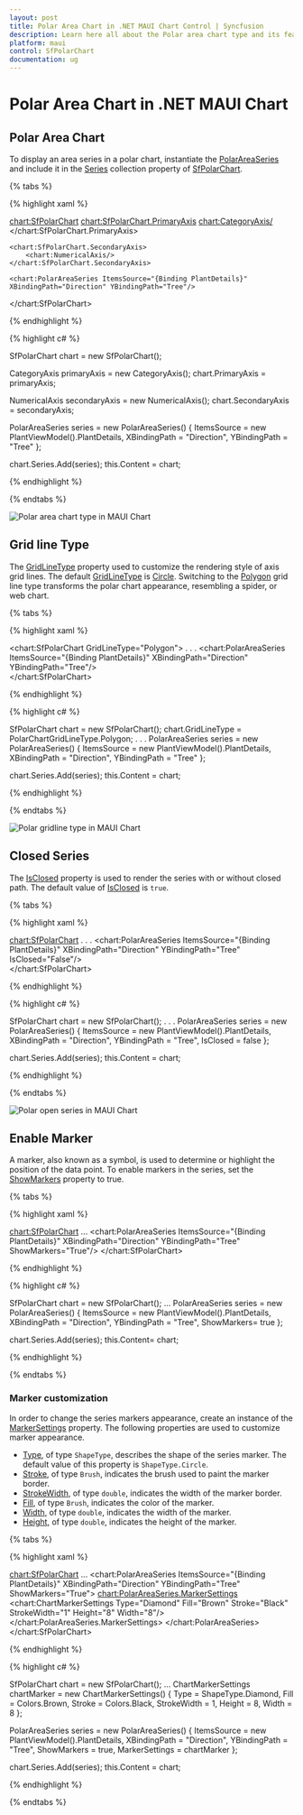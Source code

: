 ```yaml
---
layout: post
title: Polar Area Chart in .NET MAUI Chart Control | Syncfusion
description: Learn here all about the Polar area chart type and its features in the Syncfusion .NET MAUI Chart (SfPolarChart) control.
platform: maui
control: SfPolarChart
documentation: ug
---
```


# Polar Area Chart in .NET MAUI Chart

## Polar Area Chart

To display an area series in a polar chart, instantiate the [PolarAreaSeries](https://help.syncfusion.com/cr/maui/Syncfusion.Maui.Charts.PolarAreaSeries.html) and include it in the [Series](https://help.syncfusion.com/cr/maui/Syncfusion.Maui.Charts.SfPolarChart.html#Syncfusion_Maui_Charts_SfPolarChart_Series) collection property of [SfPolarChart](https://help.syncfusion.com/cr/maui/Syncfusion.Maui.Charts.SfPolarChart.html).

{% tabs %}

{% highlight xaml %}

<chart:SfPolarChart> 
    <chart:SfPolarChart.PrimaryAxis>
        <chart:CategoryAxis/>
    </chart:SfPolarChart.PrimaryAxis>

    <chart:SfPolarChart.SecondaryAxis>
        <chart:NumericalAxis/>
    </chart:SfPolarChart.SecondaryAxis>   

    <chart:PolarAreaSeries ItemsSource="{Binding PlantDetails}" XBindingPath="Direction" YBindingPath="Tree"/>  
</chart:SfPolarChart>

{% endhighlight %}

{% highlight c# %}

SfPolarChart chart = new SfPolarChart();

CategoryAxis primaryAxis = new CategoryAxis();
chart.PrimaryAxis = primaryAxis;

NumericalAxis secondaryAxis = new NumericalAxis();
chart.SecondaryAxis = secondaryAxis;

PolarAreaSeries series = new PolarAreaSeries()
{
    ItemsSource = new PlantViewModel().PlantDetails,
    XBindingPath = "Direction",
    YBindingPath = "Tree"
};

chart.Series.Add(series);
this.Content = chart;

{% endhighlight %}

{% endtabs %}

![Polar area chart type in MAUI Chart](Chart-types_images/MAUI_polar_area_chart.png)

## Grid line Type

The [GridLineType](https://help.syncfusion.com/cr/maui/Syncfusion.Maui.Charts.SfPolarChart.html#Syncfusion_Maui_Charts_SfPolarChart_GridLineType) property used to customize the rendering style of axis grid lines. The default [GridLineType](https://help.syncfusion.com/cr/maui/Syncfusion.Maui.Charts.SfPolarChart.html#Syncfusion_Maui_Charts_SfPolarChart_GridLineType) is [Circle](https://help.syncfusion.com/cr/maui/Syncfusion.Maui.Charts.PolarChartGridLineType.html#Syncfusion_Maui_Charts_PolarChartGridLineType_Circle). Switching to the [Polygon](https://help.syncfusion.com/cr/maui/Syncfusion.Maui.Charts.PolarChartGridLineType.html#Syncfusion_Maui_Charts_PolarChartGridLineType_Polygon) grid line type transforms the polar chart appearance, resembling a spider, or web chart.

{% tabs %}

{% highlight xaml %}

<chart:SfPolarChart GridLineType="Polygon"> 
    . . .
    <chart:PolarAreaSeries ItemsSource="{Binding PlantDetails}" XBindingPath="Direction" YBindingPath="Tree"/>  
</chart:SfPolarChart>

{% endhighlight %}

{% highlight c# %}

SfPolarChart chart = new SfPolarChart();
chart.GridLineType = PolarChartGridLineType.Polygon;
. . .
PolarAreaSeries series = new PolarAreaSeries()
{
    ItemsSource = new PlantViewModel().PlantDetails,
    XBindingPath = "Direction",
    YBindingPath = "Tree"
};

chart.Series.Add(series);
this.Content = chart;

{% endhighlight %}

{% endtabs %}

![Polar gridline type in MAUI Chart](Chart-types_images/MAUI_polar_area_gridline.png)

## Closed Series

The [IsClosed](https://help.syncfusion.com/cr/maui/Syncfusion.Maui.Charts.PolarSeries.html#Syncfusion_Maui_Charts_PolarSeries_IsClosed) property is used to render the series with or without closed path. The default value of [IsClosed](https://help.syncfusion.com/cr/maui/Syncfusion.Maui.Charts.PolarSeries.html#Syncfusion_Maui_Charts_PolarSeries_IsClosed) is `true`.

{% tabs %}

{% highlight xaml %}

<chart:SfPolarChart> 
    . . .
    <chart:PolarAreaSeries ItemsSource="{Binding PlantDetails}" XBindingPath="Direction" YBindingPath="Tree" 
                           IsClosed="False"/>  
</chart:SfPolarChart>

{% endhighlight %}

{% highlight c# %}

SfPolarChart chart = new SfPolarChart();
. . .
PolarAreaSeries series = new PolarAreaSeries()
{
    ItemsSource = new PlantViewModel().PlantDetails,
    XBindingPath = "Direction",
    YBindingPath = "Tree",
    IsClosed  = false
};

chart.Series.Add(series);
this.Content = chart;

{% endhighlight %}

{% endtabs %}

![Polar open series in MAUI Chart](Chart-types_images/MAUI_polar_area_IsClosed.png)

## Enable Marker

A marker, also known as a symbol, is used to determine or highlight the position of the data point. To enable markers in the series, set the [ShowMarkers](https://help.syncfusion.com/cr/maui/Syncfusion.Maui.Charts.PolarSeries.html#Syncfusion_Maui_Charts_PolarSeries_ShowMarkers) property to true.

{% tabs %}

{% highlight xaml %}

<chart:SfPolarChart>
    ...
    <chart:PolarAreaSeries ItemsSource="{Binding PlantDetails}" XBindingPath="Direction"  YBindingPath="Tree"    
                           ShowMarkers="True"/>
</chart:SfPolarChart>

{% endhighlight %}

{% highlight c# %}

SfPolarChart chart = new SfPolarChart();
...
PolarAreaSeries series = new PolarAreaSeries()
{
    ItemsSource = new PlantViewModel().PlantDetails,
    XBindingPath = "Direction",
    YBindingPath = "Tree",
    ShowMarkers= true
 };

chart.Series.Add(series);
this.Content= chart;

{% endhighlight %}

{% endtabs %}

### Marker customization

In order to change the series markers appearance, create an instance of the [MarkerSettings](https://help.syncfusion.com/cr/maui/Syncfusion.Maui.Charts.PolarSeries.html#Syncfusion_Maui_Charts_PolarSeries_MarkerSettings) property. The following properties are used to customize marker appearance.

* [Type](https://help.syncfusion.com/cr/maui/Syncfusion.Maui.Charts.ChartMarkerSettings.html#Syncfusion_Maui_Charts_ChartMarkerSettings_Type), of type `ShapeType`, describes the shape of the series marker. The default value of this property is `ShapeType.Circle`.
* [Stroke](https://help.syncfusion.com/cr/maui/Syncfusion.Maui.Charts.ChartMarkerSettings.html#Syncfusion_Maui_Charts_ChartMarkerSettings_Stroke), of type `Brush`, indicates the brush used to paint the marker border.
* [StrokeWidth](https://help.syncfusion.com/cr/maui/Syncfusion.Maui.Charts.ChartMarkerSettings.html#Syncfusion_Maui_Charts_ChartMarkerSettings_StrokeWidth), of type `double`, indicates the width of the marker border.
* [Fill](https://help.syncfusion.com/cr/maui/Syncfusion.Maui.Charts.ChartMarkerSettings.html#Syncfusion_Maui_Charts_ChartMarkerSettings_Fill), of type `Brush`, indicates the color of the marker.
* [Width](https://help.syncfusion.com/cr/maui/Syncfusion.Maui.Charts.ChartMarkerSettings.html#Syncfusion_Maui_Charts_ChartMarkerSettings_Width), of type `double`, indicates the width of the marker.
* [Height](https://help.syncfusion.com/cr/maui/Syncfusion.Maui.Charts.ChartMarkerSettings.html#Syncfusion_Maui_Charts_ChartMarkerSettings_Height), of type `double`, indicates the height of the marker.

{% tabs %}

{% highlight xaml %}

<chart:SfPolarChart>
    ...
    <chart:PolarAreaSeries ItemsSource="{Binding PlantDetails}" XBindingPath="Direction" YBindingPath="Tree"
                           ShowMarkers="True">
        <chart:PolarAreaSeries.MarkerSettings>
            <chart:ChartMarkerSettings Type="Diamond" Fill="Brown" Stroke="Black"
                                       StrokeWidth="1" Height="8" Width="8"/>
        </chart:PolarAreaSeries.MarkerSettings>
    </chart:PolarAreaSeries>
</chart:SfPolarChart>

{% endhighlight %}

{% highlight c# %}

SfPolarChart chart = new SfPolarChart();
...
ChartMarkerSettings chartMarker = new ChartMarkerSettings()
{
    Type = ShapeType.Diamond,
    Fill = Colors.Brown,
    Stroke = Colors.Black,
    StrokeWidth = 1,
    Height = 8,
    Width = 8
};

PolarAreaSeries series = new PolarAreaSeries()
{
    ItemsSource = new PlantViewModel().PlantDetails,
    XBindingPath = "Direction",
    YBindingPath = "Tree",
    ShowMarkers = true,
    MarkerSettings = chartMarker
};

chart.Series.Add(series);
this.Content = chart;

{% endhighlight %}

{% endtabs %}